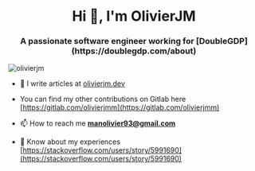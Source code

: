 <h1 align="center">Hi 👋, I'm OlivierJM</h1>
<h3 align="center">A passionate software engineer working for [DoubleGDP](https://doublegdp.com/about)</h3>

<p align="left"> <img src="https://komarev.com/ghpvc/?username=olivierjm&label=Profile%20views&color=0e75b6&style=flat" alt="olivierjm" /> </p>

- 📝  I write articles at [olivierjm.dev](https://olivierjm.dev)

- You can find my other contributions on Gitlab here [https://gitlab.com/olivierjmm](https://gitlab.com/olivierjmm) 

- 📫  How to reach me **manolivier93@gmail.com**

- 📄  Know about my experiences [https://stackoverflow.com/users/story/5991690](https://stackoverflow.com/users/story/5991690)
